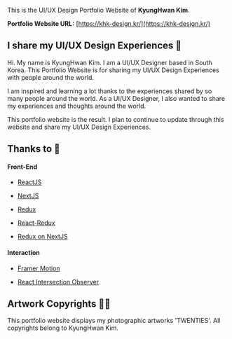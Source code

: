 This is the UI/UX Design Portfolio Website of **KyungHwan Kim**.

**Portfolio Website URL:**
[https://khk-design.kr/](https://khk-design.kr/)

## I share my UI/UX Design Experiences 🙌

Hi. My name is KyungHwan Kim. I am a UI/UX Designer based in South Korea. This Portfolio Website is for sharing my UI/UX Design Experiences with people around the world.

I am inspired and learning a lot thanks to the experiences shared by so many people around the world. As a UI/UX Designer, I also wanted to share my experiences and thoughts around the world.

This portfolio website is the result. I plan to continue to update through this website and share my UI/UX Design Experiences.

## Thanks to 🙏

#### Front-End

- [ReactJS](https://github.com/facebook/react)

- [NextJS](https://github.com/vercel/next.js/)

- [Redux](https://github.com/reduxjs/redux)

- [React-Redux](https://github.com/reduxjs/react-redux)

- [Redux on NextJS](https://github.com/vercel/next.js/tree/canary/examples/with-redux)

#### Interaction

- [Framer Motion](https://github.com/framer/motion)

- [React Intersection Observer](https://github.com/thebuilder/react-intersection-observer)

## Artwork Copyrights 👨‍⚖️

This portfolio website displays my photographic artworks 'TWENTIES'. All copyrights belong to KyungHwan Kim.
